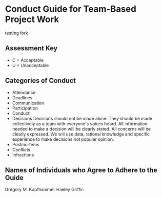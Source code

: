 # Conduct Guide for Team-Based Project Work

testing fork

## Assessment Key

* C = Acceptable
* U = Unacceptable

## Categories of Conduct

* Attendance
* Deadlines
* Communication
* Participation
* Conduct
* Decisions
Decisions should not be made alone. They should be made collectively as a team with everyone's voices heard. All information needed to make a decision will be clearly stated. All concerns will be clearly expressed. We will use data, rational knowledge and specific experience to make decisions not popular opinion.
* Postmortems
* Conflicts
* Infractions

## Names of Individuals who Agree to Adhere to the Guide

Gregory M. Kapfhammer
Haeley Griffin
